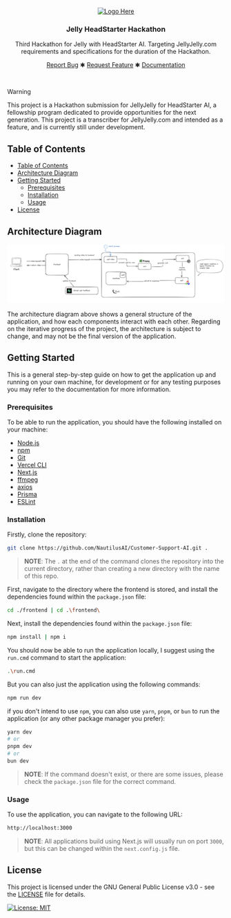 <br />
<div align="center">
  <a href="#">
    <img src="./logo.png" alt="Logo Here" height="150">
  </a>

<h3 align="center">
    Jelly HeadStarter Hackathon
</h3>
  <p align="center">
    Third Hackathon for Jelly with HeadStarter AI. Targeting JellyJelly.com requirements and specifications for the duration of the Hackathon.
    <br />
    <div align="center">
        <a href="#">Report Bug</a>
        ✱
        <a href="#">Request Feature</a>
        ✱
        <a href="#">Documentation</a>
    </div>
  </p>
</div>
<br>

> [!WARNING] 
> This project is a Hackathon submission for JellyJelly for HeadStarter AI, a fellowship program dedicated to provide opportunities for the next generation. This project is a transcriber for JellyJelly.com and intended as a feature, and is currently still under development.


## Table of Contents

- [Table of Contents](#table-of-contents)
- [Architecture Diagram](#architecture-diagram)
- [Getting Started](#getting-started)
  - [Prerequisites](#prerequisites)
  - [Installation](#installation)
  - [Usage](#usage)
- [License](#license)

## Architecture Diagram
![Architecture-Diagram](repo-assets/architecture.png)

The architecture diagram above shows a general structure of the application, and how each components interact with each other.
Regarding on the iterative progress of the project, the architecture is subject to change, and may not be the final version of the application. 

## Getting Started

This is a general step-by-step guide on how to get the application up and running on your own machine, for development or for any testing purposes you may refer to the documentation for more information.

### Prerequisites

To be able to run the application, you should have the following installed on your machine:
- [Node.js](https://nodejs.org/en/)
- [npm](https://www.npmjs.com/)
- [Git](https://git-scm.com/)
- [Vercel CLI](https://vercel.com/download)
- [Next.js](https://nextjs.org/)
- [ffmpeg](https://ffmpeg.org/)
- [axios](https://axios-http.com/)
- [Prisma](https://www.prisma.io/)
- [ESLint](https://eslint.org/)

### Installation

Firstly, clone the repository:
```bash
git clone https://github.com/NautilusAI/Customer-Support-AI.git .
```

> **NOTE**: The `.` at the end of the command clones the repository into the current directory, rather than creating a new directory with the name of this repo.

First, navigate to the directory where the frontend is stored, and install the dependencies found within the `package.json` file:
```bash
cd ./frontend | cd .\frontend\
```

Next, install the dependencies found within the `package.json` file:
```bash
npm install | npm i
```

You should now be able to run the application locally, I suggest using the `run.cmd` command to start the application:
```bash
.\run.cmd
```

But you can also just the application using the following commands:
```bash
npm run dev
```

if you don't intend to use `npm`, you can also use `yarn`, `pnpm`, or `bun` to run the application (or any other package manager you prefer):

```bash
yarn dev
# or
pnpm dev
# or
bun dev
```
> **NOTE**: If the command doesn't exist, or there are some issues, please check the `package.json` file for the correct command.

### Usage

To use the application, you can navigate to the following URL:
```bash
http://localhost:3000
```

> **NOTE**: All applications build using Next.js will usually run on port `3000`, but this can be changed within the `next.config.js` file. 

## License

This project is licensed under the GNU General Public License v3.0 - see the [LICENSE](LICENSE) file for details.

[![License: MIT](https://img.shields.io/badge/License-MIT-blue.svg)](https://opensource.org/licenses/MIT)
